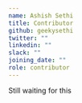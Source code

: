 ```yaml
---
name: Ashish Sethi
title: Contributor
github: geekysethi
twitter: ""
linkedin: ""
slack: ""
joining_date: ""
role: contributor
---
```


Still waiting for this
